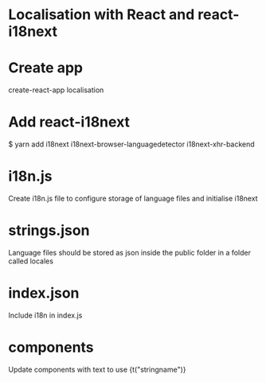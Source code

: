 # Localisation with React and react-i18next

# Create app
create-react-app localisation

# Add react-i18next
$ yarn add i18next i18next-browser-languagedetector i18next-xhr-backend

# i18n.js
Create i18n.js file to configure storage of language files and initialise i18next

# strings.json
Language files should be stored as json inside the public folder in a folder called locales

# index.json
Include i18n in index.js

# components
Update components with text to use {t("stringname")}